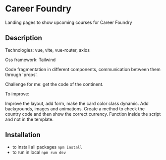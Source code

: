# Career Foundry
Landing pages to show upcoming courses for Career Foundry

 ## Description

Technologies: vue, vite, vue-router, axios 

Css framework: Tailwind

Code fragmentation in different components, communication between them through 'props'.


Challenge for me: get the code of the continent. 

To improve:

Improve the layout, add form, make the card color class dynamic. Add backgrounds, images and animations.
Create a method to check the country code and then show the correct currency. Function inside the script and not in the template.

 ## Installation
  - to install all packages `npm install`
  - to run in local `npm run dev`
